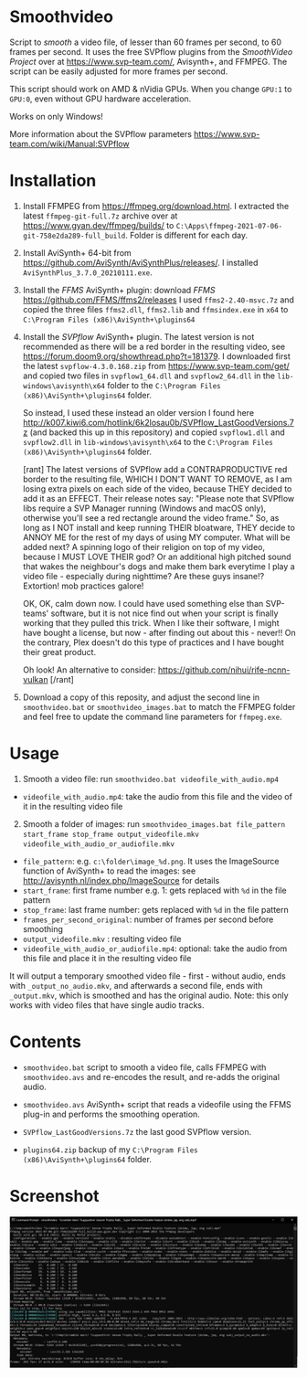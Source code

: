 # Smoothvideo
Script to *smooth* a video file, of lesser than 60 frames per second, to 60 frames per second. It uses the free SVPflow plugins from the *SmoothVideo Project* over at https://www.svp-team.com/, Avisynth+, and FFMPEG. The script can be easily adjusted for more frames per second.

This script should work on AMD & nVidia GPUs. When you change `GPU:1` to `GPU:0`, even without GPU hardware acceleration.

Works on only Windows!

More information about the SVPflow parameters https://www.svp-team.com/wiki/Manual:SVPflow

# Installation

1. Install FFMPEG from https://ffmpeg.org/download.html.  I extracted the latest `ffmpeg-git-full.7z` archive over at https://www.gyan.dev/ffmpeg/builds/ to `C:\Apps\ffmpeg-2021-07-06-git-758e2da289-full_build`. Folder is different for each day.
2. Install AviSynth+ 64-bit from https://github.com/AviSynth/AviSynthPlus/releases/.  I installed `AviSynthPlus_3.7.0_20210111.exe`.
3. Install the *FFMS* AviSynth+ plugin: download *FFMS* https://github.com/FFMS/ffms2/releases  I used `ffms2-2.40-msvc.7z` and copied the three files `ffms2.dll`, `ffms2.lib` and `ffmsindex.exe` in `x64` to `C:\Program Files (x86)\AviSynth+\plugins64`
4. Install the *SVPflow* AviSynth+ plugin. The latest version is not recommended as there will be a red border in the resulting video, see https://forum.doom9.org/showthread.php?t=181379. I downloaded first the latest `svpflow-4.3.0.168.zip` from https://www.svp-team.com/get/ and copied two files in `svpflow1_64.dll` and `svpflow2_64.dll` in the `lib-windows\avisynth\x64` folder to the `C:\Program Files (x86)\AviSynth+\plugins64` folder. 
   
	So instead, I used these instead an older version I found here http://k007.kiwi6.com/hotlink/6k2losau0b/SVPflow_LastGoodVersions.7z (and backed this up in this repository) and copied `svpflow1.dll` and `svpflow2.dll` in `lib-windows\avisynth\x64` to the `C:\Program Files (x86)\AviSynth+\plugins64` folder. 
   
	[rant] The latest versions of SVPflow add a CONTRAPRODUCTIVE red border to the resulting file, WHICH I DON'T WANT TO REMOVE, as I am losing extra pixels on each side of the video, because THEY decided to add it as an EFFECT. Their release notes say: "Please note that SVPflow libs require a SVP Manager running (Windows and macOS only), otherwise you'll see a red rectangle around the video frame."  So, as long as I NOT install and keep running THEIR bloatware, THEY decide to ANNOY ME for the rest of my days of using MY computer. What will be added next? A spinning logo of their religion on top of my video, because I MUST LOVE THEIR god?  Or an additional high pitched sound that wakes the neighbour's dogs and make them bark everytime I play a video file - especially during nighttime?  Are these guys insane!?  Extortion! mob practices galore!

	OK, OK, calm down now. I could have used something else than SVP-teams' software, but it is not nice find out when your script is finally working that they pulled this trick.  When I like their software, I might have bought a license, but now - after finding out about this - never!!	On the contrary, Plex doesn't do this type of practices and I have bought their great product.
			
	Oh look! An alternative to consider: https://github.com/nihui/rife-ncnn-vulkan [/rant]

5. Download a copy of this reposity, and adjust the second line in `smoothvideo.bat` or `smoothvideo_images.bat` to match the FFMPEG folder and feel free to update the command line parameters for `ffmpeg.exe`.

# Usage

1. Smooth a video file: run `smoothvideo.bat videofile_with_audio.mp4`
* `videofile_with_audio.mp4`: take the audio from this file and the video of it in the resulting video file

2. Smooth a folder of images: run `smoothvideo_images.bat file_pattern start_frame stop_frame output_videofile.mkv videofile_with_audio_or_audiofile.mkv`
* `file_pattern`: e.g. `c:\folder\image_%d.png`. It uses the ImageSource function of AviSynth+ to read the images: see http://avisynth.nl/index.php/ImageSource for details
* `start_frame`: first frame number e.g. 1: gets replaced with `%d` in the file pattern
* `stop_frame`: last frame number: gets replaced with `%d` in the file pattern
*  `frames_per_second_original`: number of frames per second before smoothing
*  `output_videofile.mkv` : resulting video file
* `videofile_with_audio_or_audiofile.mp4`: optional: take the audio from this file and place it in the resulting video file

It will output a temporary smoothed video file - first - without audio, ends with `_output_no_audio.mkv`, and afterwards a second file, ends with `_output.mkv`, which is smoothed and has the original audio.  Note: this only works with video files that have single audio tracks.

# Contents

* `smoothvideo.bat` script to smooth a video file, calls FFMPEG with `smoothvideo.avs` and re-encodes the result, and re-adds the original audio.
 
* `smoothvideo.avs` AviSynth+ script that reads a videofile using the FFMS plug-in and performs the smoothing operation.

* `SVPflow_LastGoodVersions.7z` the last good SVPflow version.

* `plugins64.zip` backup of my `C:\Program Files (x86)\AviSynth+\plugins64` folder. 

# Screenshot

![screenshot](https://raw.githubusercontent.com/bjaan/smoothvideo/master/screenshot.png)
